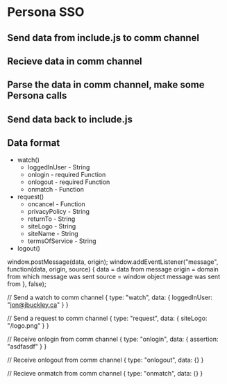 # Persona SSO

## Send data from include.js to comm channel

## Recieve data in comm channel

## Parse the data in comm channel, make some Persona calls

## Send data back to include.js

## Data format

* watch()
  * loggedInUser - String
  * onlogin - required Function
  * onlogout - required Function
  * onmatch - Function
* request()
  * oncancel - Function
  * privacyPolicy - String
  * returnTo - String
  * siteLogo - String
  * siteName - String
  * termsOfService - String
* logout()

window.postMessage(data, origin);
window.addEventListener("message", function(data, origin, source) {
  data = data from message
  origin = domain from which message was sent
  source = window object message was sent from
}, false);

// Send a watch to comm channel
{
  type: "watch",
  data: {
    loggedInUser: "jon@jbuckley.ca"
  }
}

// Send a request to comm channel
{
  type: "request",
  data: {
    siteLogo: "/logo.png"
  }
}

// Receive onlogin from comm channel
{
  type: "onlogin",
  data: {
    assertion: "asdfasdf"
  }
}

// Receive onlogout from comm channel
{
  type: "onlogout",
  data: {}
}

// Recieve onmatch from comm channel
{
  type: "onmatch",
  data: {}
}
